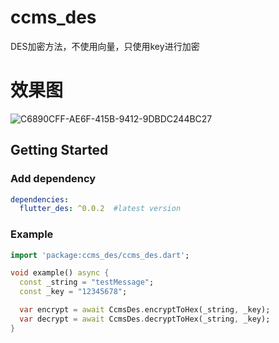 # ccms_des

DES加密方法，不使用向量，只使用key进行加密

# 效果图
![C6890CFF-AE6F-415B-9412-9DBDC244BC27](https://user-images.githubusercontent.com/36223198/113258490-94291180-92fe-11eb-9ecb-41c3b9742897.png)


## Getting Started

### Add dependency

```yaml
dependencies:
  flutter_des: ^0.0.2  #latest version
```

### Example

```dart
import 'package:ccms_des/ccms_des.dart';

void example() async {
  const _string = "testMessage";
  const _key = "12345678";

  var encrypt = await CcmsDes.encryptToHex(_string, _key);
  var decrypt = await CcmsDes.decryptToHex(_string, _key);
}
```

